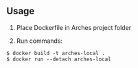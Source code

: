 ## Usage

1. Place Dockerfile in Arches project folder

2. Run commands:

```
$ docker build -t arches-local .
$ docker run --detach arches-local
```

